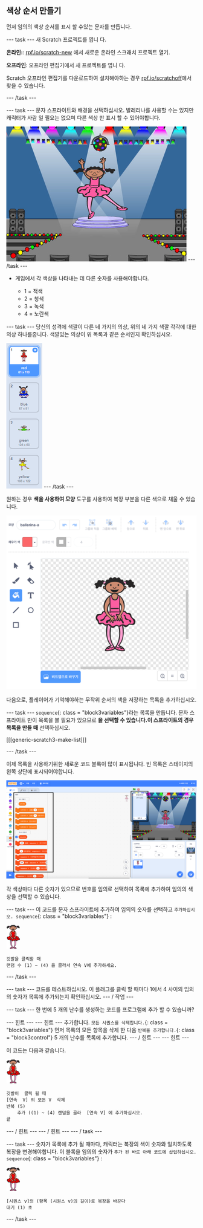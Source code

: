 ## 색상 순서 만들기

먼저 임의의 색상 순서를 표시 할 수있는 문자를 만듭니다.

\--- task \--- 새 Scratch 프로젝트를 엽니 다.

**온라인:**: [rpf.io/scratch-new](https://rpf.io/scratchon) 에서 새로운 온라인 스크래치 프로젝트 열기.

**오프라인**: 오프라인 편집기에서 새 프로젝트를 엽니 다.

Scratch 오프라인 편집기를 다운로드하여 설치해야하는 경우 [rpf.io/scratchoff](https://rpf.io/scratchoff)에서 찾을 수 있습니다.

\--- /task \---

\--- task \--- 문자 스프라이트와 배경을 선택하십시오. 발레리나를 사용할 수는 있지만 캐릭터가 사람 일 필요는 없으며 다른 색상 만 표시 할 수 있어야합니다.

![스크린샷](images/colour-sprite.png) \--- /task \---

+ 게임에서 각 색상을 나타내는 데 다른 숫자를 사용해야합니다.
    
    + 1 = 적색
    + 2 = 청색
    + 3 = 녹색
    + 4 = 노란색

\--- task \--- 당신의 성격에 색깔이 다른 네 가지의 의상, 위의 네 가지 색깔 각각에 대한 의상 하나를줍니다. 색깔있는 의상이 위 목록과 같은 순서인지 확인하십시오.

![스크린샷](images/colour-costume.png) \--- /task \---

원하는 경우 **색을 사용하여 모양** 도구를 사용하여 복장 부분을 다른 색으로 채울 수 있습니다.

![색깔 - 모양](images/color-a-shape.png)

다음으로, 플레이어가 기억해야하는 무작위 순서의 색을 저장하는 목록을 추가하십시오.

\--- task \--- `sequence`{: class = "block3variables"}라는 목록을 만듭니다. 문자 스프라이트 만이 목록을 볼 필요가 있으므로 **을 선택할 수 있습니다.이 스프라이트의 경우 목록을 만들 때** 선택하십시오.

[[[generic-scratch3-make-list]]]

\--- /task \---

이제 목록을 사용하기위한 새로운 코드 블록이 많이 표시됩니다. 빈 목록은 스테이지의 왼쪽 상단에 표시되어야합니다.

![스크린샷](images/colour-list-blocks-annotated.png)

각 색상마다 다른 숫자가 있으므로 번호를 임의로 선택하여 목록에 추가하여 임의의 색상을 선택할 수 있습니다.

\--- task \--- 이 코드를 문자 스프라이트에 추가하여 임의의 숫자를 선택하고 `추가하십시오. sequence`{: class = "block3variables"} :

![발레리나](images/ballerina.png)

```blocks3
깃발을 클릭할 때
랜덤 수 (1) ~ (4) 을 골라서 연속 V에 추가하세요.
```

\--- /task \---

\--- task \--- 코드를 테스트하십시오. 이 플래그를 클릭 할 때마다 1에서 4 사이의 임의의 숫자가 목록에 추가되는지 확인하십시오. \--- / 작업 \---

\--- task \--- 한 번에 5 개의 난수를 생성하는 코드를 프로그램에 추가 할 수 있습니까?

\--- 힌트 \--- \--- 힌트 \--- 추가합니다. `모든 시퀀스를 삭제합니다.`{: class = "block3variables"} 먼저 목록의 모든 항목을 삭제 한 다음 `반복을 추가합니다.`{: class = "block3control"} 5 개의 난수를 목록에 추가합니다. \--- / 힌트 \--- \--- 힌트 \---

이 코드는 다음과 같습니다.

![발레리나](images/ballerina.png)

```blocks3
깃발이  클릭 될 때
[연속  V] 의 모든 V  삭제
반복 (5)
    추가 ((1) ~ (4) 랜덤을 골라  [연속 V] 에 추가하십시오.
끝
```

\--- / 힌트 \--- \--- / 힌트 \--- \--- / task \---

\--- task \--- 숫자가 목록에 추가 될 때마다, 캐릭터는 복장의 색이 숫자와 일치하도록 복장을 변경해야합니다. 이 블록을 임의의 숫자가 `추가 된 바로 아래 코드에 삽입하십시오. sequence`{: class = "block3variables"} :

![발레리나](images/ballerina.png)

```blocks3
[시퀀스 v]의 (항목 (시퀀스 v)의 길이)로 복장을 바꾼다
대기 (1) 초
```

\--- /task \---
